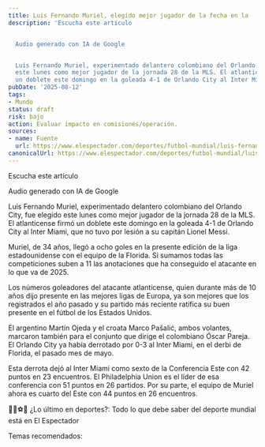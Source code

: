 ```yaml
---
title: Luis Fernando Muriel, elegido mejor jugador de la fecha en la
description: 'Escucha este artículo


  Audio generado con IA de Google


  Luis Fernando Muriel, experimentado delantero colombiano del Orlando City, fue elegido
  este lunes como mejor jugador de la jornada 28 de la MLS. El atlanticense firmó
  un doblete este domingo en la goleada 4-1 de Orlando City al Inter Miami,…'
pubDate: '2025-08-12'
tags:
- Mundo
status: draft
risk: bajo
action: Evaluar impacto en comisiones/operación.
sources:
- name: Fuente
  url: https://www.elespectador.com/deportes/futbol-mundial/luis-fernando-muriel-elegido-mejor-jugador-de-la-fecha-en-la-major-league-soccer-orlando-city/
canonicalUrl: https://www.elespectador.com/deportes/futbol-mundial/luis-fernando-muriel-elegido-mejor-jugador-de-la-fecha-en-la-major-league-soccer-orlando-city/
---
```

Escucha este artículo

Audio generado con IA de Google

Luis Fernando Muriel, experimentado delantero colombiano del Orlando City, fue elegido este lunes como mejor jugador de la jornada 28 de la MLS. El atlanticense firmó un doblete este domingo en la goleada 4-1 de Orlando City al Inter Miami, que no tuvo por lesión a su capitán Lionel Messi.

Muriel, de 34 años, llegó a ocho goles en la presente edición de la liga estadounidense con el equipo de la Florida. Si sumamos todas las competiciones suben a 11 las anotaciones que ha conseguido el atacante en lo que va de 2025.

Los números goleadores del atacante atlanticense, quien durante más de 10 años dijo presente en las mejores ligas de Europa, ya son mejores que los registrados el año pasado y su partido más reciente ratifica su buen presente en el fútbol de los Estados Unidos.

El argentino Martín Ojeda y el croata Marco Pašalić, ambos volantes, marcaron también para el conjunto que dirige el colombiano Óscar Pareja. El Orlando City ya había derrotado por 0-3 al Inter Miami, en el derbi de Florida, el pasado mes de mayo.

Esta derrota dejó al Inter Miami como sexto de la Conferencia Este con 42 puntos en 23 encuentros. El Philadelphia Union es el líder de esa conferencia con 51 puntos en 26 partidos. Por su parte, el equipo de Muriel ahora es cuarto del Este con 44 puntos en 26 encuentros.

🚴🏻⚽🏀 ¿Lo último en deportes?: Todo lo que debe saber del deporte mundial está en El Espectador

Temas recomendados: